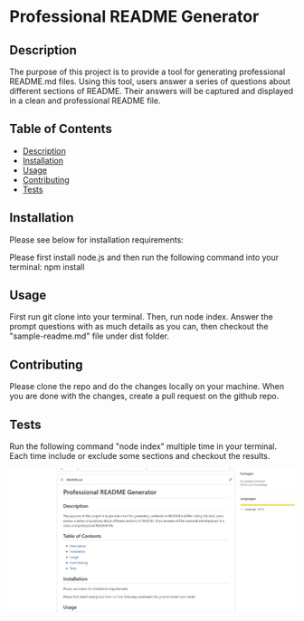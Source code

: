 # Professional README Generator

## Description

The purpose of this project is to provide a tool for generating professional README.md files. Using this tool, users answer a series of questions about different sections of README. Their answers will be captured and displayed in a clean and professional README file.
## Table of Contents
* [Description](#description)
* [Installation](#installation)
* [Usage](#usage)
* [Contributing](#contributing)
* [Tests](#tests)


## Installation
Please see below for installation requirements:

Please first install node.js and then run the following command into your terminal: npm install

## Usage
 First run git clone <project> into your terminal. Then, run node index. Answer the prompt questions with as much details as you can, then checkout the "sample-readme.md" file under dist folder.

## Contributing
Please clone the repo and do the changes locally on your machine. When you are done with the changes, create a pull request on the github repo.
## Tests
Run the following command "node index" multiple time in your terminal. Each time include or exclude some sections and checkout the results.

![screenshot](utils/images/p-readme-g.JPG)
